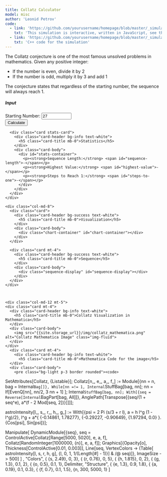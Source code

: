 ```yaml
---
title: Collatz Calculator
model: misc
author: 'Leonid Petrov'
code:
  - link: 'https://github.com/yourusername/homepage/blob/master/_simulations/misc/2025-02-27-collatz.md'
    txt: 'This simulation is interactive, written in JavaScript, see the source code of this page at the link'
  - link: 'https://github.com/yourusername/homepage/blob/master/_simulations/misc/2025-02-27-collatz.cpp'
    txt: 'C++ code for the simulation'
---
```

<script src="{{site.url}}/js/d3.v7.min.js"></script>


<style>
  .chart-container {
    height: 400px;
    width: 100%;
  }
  .sequence-display {
    max-height: 200px;
    overflow-y: auto;
    font-family: monospace;
  }
  .stats-card {
    margin-top: 20px;
  }
</style>

<div class="container mt-5">
  <div class="row">
    <div class="col-md-12">
      <p>
        The Collatz conjecture is one of the most famous unsolved problems in mathematics.
        Given any positive integer:
        <ul>
          <li>If the number is even, divide it by 2</li>
          <li>If the number is odd, multiply it by 3 and add 1</li>
        </ul>
        The conjecture states that regardless of the starting number, the sequence will always reach 1.
      </p>
    </div>
  </div>

  <div class="row mt-4">
    <div class="col-md-4">
      <div class="card">
        <div class="card-header bg-primary text-white">
          <h5 class="card-title mb-0">Input</h5>
        </div>
        <div class="card-body">
          <form id="collatz-form">
            <div class="mb-3">
              <label for="starting-number" class="form-label">Starting Number:</label>
              <input type="number" class="form-control" id="starting-number" min="1" value="27" max="1000000" required>
            </div>
            <button type="submit" class="btn btn-primary w-100">Calculate</button>
          </form>
        </div>
      </div>

      <div class="card stats-card">
        <div class="card-header bg-info text-white">
          <h5 class="card-title mb-0">Statistics</h5>
        </div>
        <div class="card-body">
          <div id="stats-container">
            <p><strong>Sequence Length:</strong> <span id="sequence-length">-</span></p>
            <p><strong>Highest Value:</strong> <span id="highest-value">-</span></p>
            <p><strong>Steps to Reach 1:</strong> <span id="steps-to-one">-</span></p>
          </div>
        </div>
      </div>
    </div>

    <div class="col-md-8">
      <div class="card">
        <div class="card-header bg-success text-white">
          <h5 class="card-title mb-0">Visualization</h5>
        </div>
        <div class="card-body">
          <div class="chart-container" id="chart-container"></div>
        </div>
      </div>

      <div class="card mt-4">
        <div class="card-header bg-success text-white">
          <h5 class="card-title mb-0">Sequence</h5>
        </div>
        <div class="card-body">
          <div class="sequence-display" id="sequence-display"></div>
        </div>
      </div>
    </div>



    <div class="col-md-12 mt-5">
    <div class="card mt-4">
      <div class="card-header bg-info text-white">
        <h5 class="card-title mb-0">Collatz Visualization in Mathematica</h5>
      </div>
      <div class="card-body">
        <img src="{{site.storage_url}}/img/collatz_mathematica.png" alt="Collatz Mathematica Image" class="img-fluid">
      </div>
    </div>
      <div class="card mt-4">
        <div class="card-header bg-info text-white">
          <h5 class="card-title mb-0">Mathematica Code for the image</h5>
      </div>
      <div class="card-body">
        <pre class="bg-light p-3 border rounded"><code>
SetAttributes[Collatz, {Listable}];
Collatz[n_, e_, a_, f_] := Module[{nn = n, bag = Internal`Bag[]}, While[nn =!= 1, Internal`StuffBag[bag, nn]; nn = If[EvenQ[nn], nn/2, 3 nn + 1] ];
   Internal`StuffBag[bag, nn];
   With[{seq = Reverse[Internal`BagPart[bag, All]]}, AnglePath[Transpose[{seq/(1 + seq^e), a*(f - 2 Mod[seq, 2])}]]]];

astroIntensity[l_, s_, r_, h_, g_] :=
  With[{psi = 2 Pi (s/3 + r l), a = h l^g (1 - l^g)/2}, l^g + a*{ {-0.14861, 1.78277}, {-0.29227, -0.90649}, {1.97294, 0.0} }.{Cos[psi], Sin[psi]}];

Manipulate[
 DynamicModule[{seq},
  seq = ControlActive[Collatz[Range[5000, 5020], e, a, f], Collatz[RandomInteger[1000000, {n}], e, a, f]];
  Graphics[{Opacity[o], Thickness[ControlActive[0.01, 0.003]],
    Line[seq,
     VertexColors -> (Table[
          astroIntensity[l, s, r, h, g], {l, 0, 1,
           1/(Length[#] - 1)}] & /@ seq)]}, ImageSize -> 500]
  ]
 , "Colors", { {s, 2.49}, 0, 3}, { {r, 0.76}, 0, 5}, { {h, 1.815}, 0, 2}, { {g, 1.3}, 0.1, 2}, { {o, 0.5}, 0.1, 1},
 Delimiter,
 "Structure", { {e, 1.3}, 0.9, 1.8}, { {a, 0.19}, 0.1, 0.3}, { {f, 0.7}, 0.1, 1.5}, {n, 300, 5000, 1} ]
        </code></pre>
    </div></div>
  </div>



</div>

<script>
  // Collatz sequence calculator
  function calculateCollatzSequence(startingNumber) {
    let sequence = [startingNumber];
    let current = startingNumber;

    while (current !== 1) {
      if (current % 2 === 0) {
        // Even number: divide by 2
        current = current / 2;
      } else {
        // Odd number: multiply by 3 and add 1
        current = current * 3 + 1;
      }
      sequence.push(current);
    }

    return sequence;
  }
  // Function to display the sequence as comma-separated list
  function displaySequence(sequence) {
    const sequenceDisplay = document.getElementById('sequence-display');
    sequenceDisplay.innerHTML = sequence.map(num => num.toLocaleString()).join(', ');
  }

  // Function to display statistics
  function displayStats(sequence) {
    document.getElementById('sequence-length').textContent = sequence.length;
    document.getElementById('highest-value').textContent = Math.max(...sequence).toLocaleString();
    document.getElementById('steps-to-one').textContent = sequence.length - 1;
  }

  // Function to create the visualization
  function createVisualization(sequence) {
    const container = document.getElementById('chart-container');
    container.innerHTML = '';

    // Set up dimensions
    const margin = {top: 20, right: 30, bottom: 50, left: 60};
    const width = container.clientWidth - margin.left - margin.right;
    const height = container.clientHeight - margin.top - margin.bottom;

    // Create SVG
    const svg = d3.select('#chart-container')
      .append('svg')
      .attr('width', width + margin.left + margin.right)
      .attr('height', height + margin.top + margin.bottom)
      .append('g')
      .attr('transform', `translate(${margin.left},${margin.top})`);

    // Set up scales
    const xScale = d3.scaleLinear()
      .domain([0, sequence.length - 1])
      .range([0, width]);

    const yScale = d3.scaleLinear()
      .domain([0, Math.max(...sequence)])
      .range([height, 0]);

    // Create line generator
    const line = d3.line()
      .x((d, i) => xScale(i))
      .y(d => yScale(d));

    // Add the line path
    svg.append('path')
      .datum(sequence)
      .attr('fill', 'none')
      .attr('stroke', '#fd7e14')
      .attr('stroke-width', 2)
      .attr('d', line);

    // Add dots for each point
    svg.selectAll('.dot')
      .data(sequence)
      .enter()
      .append('circle')
      .attr('class', 'dot')
      .attr('cx', (d, i) => xScale(i))
      .attr('cy', d => yScale(d))
      .attr('r', 3)
      .attr('fill', '#fd7e14');

    // Add axes
    const xAxis = d3.axisBottom(xScale).ticks(10);
    const yAxis = d3.axisLeft(yScale);

    svg.append('g')
      .attr('transform', `translate(0,${height})`)
      .call(xAxis);

    svg.append('g')
      .call(yAxis);

    // Add axis labels
    svg.append('text')
      .attr('class', 'x-label')
      .attr('text-anchor', 'middle')
      .attr('x', width / 2)
      .attr('y', height + 40)
      .text('Step');

    svg.append('text')
      .attr('class', 'y-label')
      .attr('text-anchor', 'middle')
      .attr('transform', 'rotate(-90)')
      .attr('x', -height / 2)
      .attr('y', -40)
      .text('Value');
  }

  // Form submission handler
  document.getElementById('collatz-form').addEventListener('submit', function(e) {
    e.preventDefault();

    const startingNumber = parseInt(document.getElementById('starting-number').value);

    if (startingNumber < 1) {
      alert('Please enter a positive integer.');
      return;
    }

    const sequence = calculateCollatzSequence(startingNumber);

    displaySequence(sequence);
    displayStats(sequence);
    createVisualization(sequence);
  });

  // Initialize with default value
  window.onload = function() {
    document.getElementById('collatz-form').dispatchEvent(new Event('submit'));
  };

  // Handle window resize
  window.addEventListener('resize', function() {
    const form = document.getElementById('collatz-form');
    if (form) {
      form.dispatchEvent(new Event('submit'));
    }
  });
</script>
